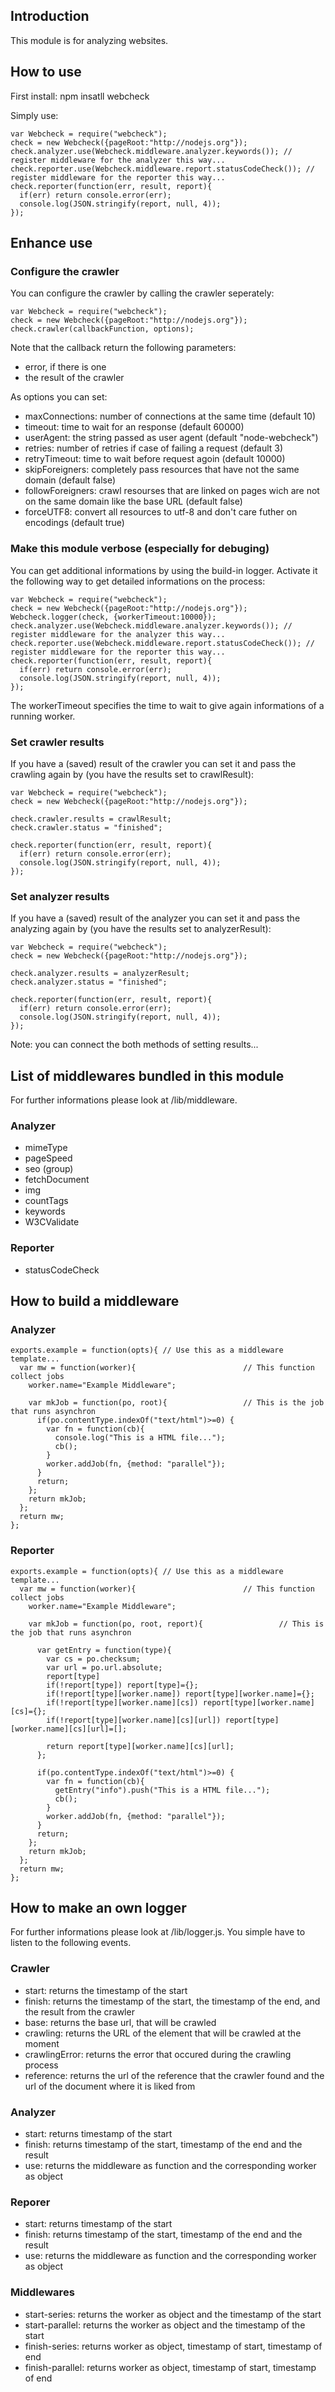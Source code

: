 ## Introduction
This module is for analyzing websites.

## How to use

First install:
    npm insatll webcheck

Simply use:
    
    var Webcheck = require("webcheck");
    check = new Webcheck({pageRoot:"http://nodejs.org"});
    check.analyzer.use(Webcheck.middleware.analyzer.keywords()); // register middleware for the analyzer this way...
    check.reporter.use(Webcheck.middleware.report.statusCodeCheck()); // register middleware for the reporter this way...
    check.reporter(function(err, result, report){
      if(err) return console.error(err);
      console.log(JSON.stringify(report, null, 4));
    });

## Enhance use

### Configure the crawler
You can configure the crawler by calling the crawler seperately:

    var Webcheck = require("webcheck");
    check = new Webcheck({pageRoot:"http://nodejs.org"});
    check.crawler(callbackFunction, options);

Note that the callback return the following parameters:
- error, if there is one
- the result of the crawler

As options you can set:
- maxConnections: number of connections at the same time (default 10)
- timeout: time to wait for an response (default 60000)
- userAgent: the string passed as user agent (default "node-webcheck")
- retries: number of retries if case of failing a request (default 3)
- retryTimeout: time to wait before request agoin (default 10000)
- skipForeigners: completely pass resources that have not the same domain (default false)
- followForeigners: crawl resourses that are linked on pages wich are not on the same domain like the base URL (default false)
- forceUTF8: convert all resources to utf-8 and don't care futher on encodings (default true)
    
### Make this module verbose (especially for debuging)
You can get additional informations by using the build-in logger. Activate it the following way to get detailed informations on the process:

    var Webcheck = require("webcheck");
    check = new Webcheck({pageRoot:"http://nodejs.org"});
    Webcheck.logger(check, {workerTimeout:10000});
    check.analyzer.use(Webcheck.middleware.analyzer.keywords()); // register middleware for the analyzer this way...
    check.reporter.use(Webcheck.middleware.report.statusCodeCheck()); // register middleware for the reporter this way...
    check.reporter(function(err, result, report){
      if(err) return console.error(err);
      console.log(JSON.stringify(report, null, 4));
    });

The workerTimeout specifies the time to wait to give again informations of a running worker.

### Set crawler results
If you have a (saved) result of the crawler you can set it and pass the crawling again by (you have the results set to crawlResult):

    var Webcheck = require("webcheck");
    check = new Webcheck({pageRoot:"http://nodejs.org"});
    
    check.crawler.results = crawlResult;
    check.crawler.status = "finished";
    
    check.reporter(function(err, result, report){
      if(err) return console.error(err);
      console.log(JSON.stringify(report, null, 4));
    });
### Set analyzer results
If you have a (saved) result of the analyzer you can set it and pass the analyzing again by (you have the results set to analyzerResult):

    var Webcheck = require("webcheck");
    check = new Webcheck({pageRoot:"http://nodejs.org"});
    
    check.analyzer.results = analyzerResult;
    check.analyzer.status = "finished";
    
    check.reporter(function(err, result, report){
      if(err) return console.error(err);
      console.log(JSON.stringify(report, null, 4));
    });

Note: you can connect the both methods of setting results...

## List of middlewares bundled in this module
For further informations please look at /lib/middleware.
### Analyzer
- mimeType
- pageSpeed
- seo (group)
- fetchDocument
- img
- countTags
- keywords
- W3CValidate

### Reporter
- statusCodeCheck

## How to build a middleware
### Analyzer
    exports.example = function(opts){ // Use this as a middleware template...
      var mw = function(worker){                        // This function collect jobs
        worker.name="Example Middleware";
        
        var mkJob = function(po, root){                 // This is the job that runs asynchron
          if(po.contentType.indexOf("text/html")>=0) {
            var fn = function(cb){
              console.log("This is a HTML file...");
              cb();
            }
            worker.addJob(fn, {method: "parallel"});
          }
          return;
        };
        return mkJob;
      };
      return mw;
    };

### Reporter
    exports.example = function(opts){ // Use this as a middleware template...
      var mw = function(worker){                        // This function collect jobs
        worker.name="Example Middleware";
        
        var mkJob = function(po, root, report){                 // This is the job that runs asynchron
          
          var getEntry = function(type){
            var cs = po.checksum;
            var url = po.url.absolute;
            report[type]
            if(!report[type]) report[type]={};
            if(!report[type][worker.name]) report[type][worker.name]={};
            if(!report[type][worker.name][cs]) report[type][worker.name][cs]={};
            if(!report[type][worker.name][cs][url]) report[type][worker.name][cs][url]=[];
            
            return report[type][worker.name][cs][url];
          };
          
          if(po.contentType.indexOf("text/html")>=0) {
            var fn = function(cb){
              getEntry("info").push("This is a HTML file...");
              cb();
            }
            worker.addJob(fn, {method: "parallel"});
          }
          return;
        };
        return mkJob;
      };
      return mw;
    };
## How to make an own logger
For further informations please look at /lib/logger.js. You simple have to listen to the following events. 
### Crawler
- start: returns the timestamp of the start
- finish: returns the timestamp of the start, the timestamp of the end, and the result from the crawler
- base: returns the base url, that will be crawled
- crawling: returns the URL of the element that will be crawled at the moment
- crawlingError: returns the error that occured during the crawling process
- reference: returns the url of the reference that the crawler found and the url of the document where it is liked from

### Analyzer
- start: returns timestamp of the start
- finish: returns timestamp of the start, timestamp of the end and the result
- use: returns the middleware as function and the corresponding worker as object

### Reporer
- start: returns timestamp of the start
- finish: returns timestamp of the start, timestamp of the end and the result
- use: returns the middleware as function and the corresponding worker as object

### Middlewares
- start-series: returns the worker as object and the timestamp of the start
- start-parallel: returns the worker as object and the timestamp of the start
- finish-series: returns worker as object, timestamp of start, timestamp of end
- finish-parallel: returns worker as object, timestamp of start, timestamp of end

